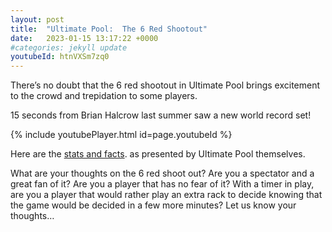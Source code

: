```yaml
---
layout: post
title:  "Ultimate Pool:  The 6 Red Shootout"
date:   2023-01-15 13:17:22 +0000
#categories: jekyll update
youtubeId: htnVXSm7zq0
---
```

There’s no doubt that the 6 red shootout in Ultimate Pool brings excitement to the crowd and trepidation to some players.

15 seconds from Brian Halcrow last summer saw a new world record set!

{% include youtubePlayer.html id=page.youtubeId %}

<p>
  Here are the
  <a href="https://www.ultimatepoolgroup.com/article/the-6-red-shootout-stats-and-facts">stats and facts</a>.
  as presented by Ultimate Pool themselves.  
</p>

What are your thoughts on the 6 red shoot out?  Are you a spectator and a great fan of it?  Are you a player that has no fear of it?  With a timer in play, are you a player that would rather play an extra rack to decide knowing that the game would be decided in a few more minutes?  Let us know your thoughts…
